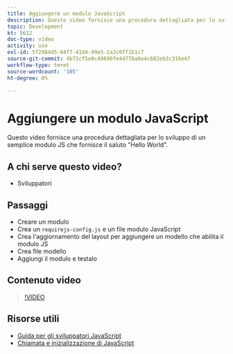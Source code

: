 ```yaml
---
title: Aggiungere un modulo JavaScript
description: Questo video fornisce una procedura dettagliata per lo sviluppo di un semplice modulo JS che fornisce il saluto "Hello World".
topic: Development
kt: 5612
doc-type: video
activity: use
exl-id: 5f2984d5-84f7-41d4-99e5-2a2c0ff1b1c7
source-git-commit: 4b72cf5e0c49690fe44776a6e4c682eb3c316e47
workflow-type: tm+mt
source-wordcount: '105'
ht-degree: 0%

---
```


# Aggiungere un modulo JavaScript

Questo video fornisce una procedura dettagliata per lo sviluppo di un semplice modulo JS che fornisce il saluto &quot;Hello World&quot;.

## A chi serve questo video?

- Sviluppatori

## Passaggi

- Creare un modulo
- Crea un `requirejs-config.js` e un file modulo JavaScript
- Crea l&#39;aggiornamento del layout per aggiungere un modello che abilita il modulo JS
- Crea file modello
- Aggiungi il modulo e testalo

## Contenuto video

>[!VIDEO](https://video.tv.adobe.com/v/35790?quality=12&learn=on)

## Risorse utili

- [Guida per gli sviluppatori JavaScript](https://devdocs.magento.com/guides/v2.4/javascript-dev-guide/bk-javascript-dev-guide.html)
- [Chiamata e inizializzazione di JavaScript](https://devdocs.magento.com/guides/v2.4/javascript-dev-guide/javascript/js_init.html)
